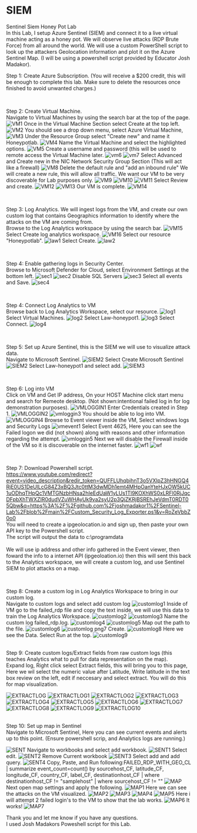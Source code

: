 # SIEM
Sentinel Siem Honey Pot Lab
<br>
In this Lab, I setup Azure Sentinel (SIEM) and connect it to a live virtual machine acting as a honey pot. We will observe live attacks (RDP Brute Force) from all around the world. We will use a custom PowerShell script to look up the attackers Geolocation information and plot it on the Azure Sentinel Map.
(I will be using a powershell script provided by Educator Josh Madakor).

Step 1:
Create Azure Subscription. (You will receive a $200 credit, this will be enough to complete this lab. Make sure to delete the resources once finished to avoid unwanted charges.)

<br>

Step 2:
Create Virtual Machine.
<br>
Navigate to Virtual Machines by using the search bar at the top of the page.
![VM1](https://user-images.githubusercontent.com/107056915/173632168-2186999d-24ae-489e-8687-aee168b2cae0.png)
Once in the Virtual Machine Section select Create at the top left.
![VM2](https://user-images.githubusercontent.com/107056915/173632177-6d117440-f468-4531-b135-de1bf83c41f1.png)
You should see a drop down menu, select Azure Virtual Machine,
![VM3](https://user-images.githubusercontent.com/107056915/173632180-0b6d25b3-26d5-41a8-8132-0c8ec3c8934c.png)
Under the Resource Group select "Create new" and name it Honeypotlab.
![VM4](https://user-images.githubusercontent.com/107056915/173632187-705b11d6-53bf-49cc-b8a5-000a71b12e66.png)
Name the Virtual Machine and select the highlighted options.
![VM5](https://user-images.githubusercontent.com/107056915/173632385-e0567063-1b9d-4d03-a4f3-e578b21721b2.png)
Create a username and password (this will be used to remote access the Virtual Machine later.
![vm6](https://user-images.githubusercontent.com/107056915/173632312-c42c1125-5d54-4507-b717-48a943ed6c21.png)
![vm7](https://user-images.githubusercontent.com/107056915/173633014-cd628a78-c2cd-426a-aea6-746c0a6cf0a7.png)
Select Advanced and Create new in the NIC Network Security Group Section (This will act like a firewall)
![VM8](https://user-images.githubusercontent.com/107056915/173632438-5da94323-e3dd-4bc9-95f8-cca1178144f6.png)
Delete the default rule and "add an inbound rule" We will create a new rule, this will allow all traffic. We want our VM to be very discoverable for Lab purposes only.
![VM9](https://user-images.githubusercontent.com/107056915/173632447-e5d5cea2-337d-4530-b5cb-2c4b666a0926.png)
![VM10](https://user-images.githubusercontent.com/107056915/173632461-5c6bc95d-c75d-452f-a44a-d5e78e323872.png)
![VM11](https://user-images.githubusercontent.com/107056915/173632468-512282bb-8dbe-4f81-befc-1c598018c511.png)
Select Review and create.
![VM12](https://user-images.githubusercontent.com/107056915/173632475-e0ba1d2b-ef54-4aac-a018-58627d3daf4b.png)
![VM13](https://user-images.githubusercontent.com/107056915/173632492-ba3be2bd-fd02-4b00-b797-7c069eb16584.png)
Our VM is complete.
![VM14](https://user-images.githubusercontent.com/107056915/173632506-c4cd8039-0f11-4e27-b23b-e82c7486d4b9.png)

<br>

Step 3:
Log Analytics.
We will ingest logs from the VM, and create our own custom log that contains Geographics information to identify where the attacks on the VM are coming from.
<br>
Browse to the Log Analytics workspace by using the search bar.
![VM15](https://user-images.githubusercontent.com/107056915/173635916-714abf58-ca0d-4cf6-af3f-9b52d8175889.png)
Select Create log analytics workspace.
![VM16](https://user-images.githubusercontent.com/107056915/173635937-f2580768-54f4-4255-a422-8b433f668ac8.png)
Select our resource "Honeypotlab".
![law1](https://user-images.githubusercontent.com/107056915/173635956-b0598de6-5952-4f2e-b4a6-1c4ce47f0098.png)
Select Create.
![law2](https://user-images.githubusercontent.com/107056915/173635962-3eff1d2c-9978-4d2a-aeca-ce574d54e6f8.png)

<br>

Step 4:
Enable gathering logs in Security Center.
<br>
Browse to Microsoft Defender for Cloud, select Environment Settings at the bottom left.
![sec1](https://user-images.githubusercontent.com/107056915/173637642-06ee879c-a175-4f29-aab6-21dc2d01b535.png)
![sec2](https://user-images.githubusercontent.com/107056915/173637659-eb1b995a-6307-431b-b602-8855814dc27e.png)
Disable SQL Servers
![sec3](https://user-images.githubusercontent.com/107056915/173637671-b22cb80a-3dfc-4c77-b169-835f960b75c2.png)
Select all events and Save.
![sec4](https://user-images.githubusercontent.com/107056915/173637681-b1a725c6-6d7f-416d-826d-e8d119f3a0e0.png)

<br>

Step 4:
Connect Log Analytics to VM
<br>
Browse back to Log Analytics Workspace, select our resource.
![log1](https://user-images.githubusercontent.com/107056915/173638484-d17fdd87-4fb7-40a6-b279-e97e745c6b97.png)
Select Virtual Machines.
![log2](https://user-images.githubusercontent.com/107056915/173638508-46423073-b390-4ad5-ad11-b6ff07f2f669.png)
Select Law-honeypot1.
![log3](https://user-images.githubusercontent.com/107056915/173638513-3e314986-7ac8-4815-9ea5-4ce2bc67db9f.png)
Select Connect.
![log4](https://user-images.githubusercontent.com/107056915/173638527-71766c4f-e5b9-4451-975c-ac859c5695b9.png)

<br>

Step 5:
Set up Azure Sentinel, this is the SIEM we will use to visualize attack data.
<br>
Navigate to Microsoft Sentinel.
![SIEM2](https://user-images.githubusercontent.com/107056915/173639664-2d9780a7-0ec7-4869-a626-fe2e40725c08.png)
Select Create Microsoft Sentinel
![SIEM2](https://user-images.githubusercontent.com/107056915/173639743-1b6c70da-da11-4e4f-b919-0bd8e50d5ae8.png)
Select Law-honeypot1 and select add.
![SIEM3](https://user-images.githubusercontent.com/107056915/173639671-36c00fb6-25a9-42fe-9aa2-62728a70de45.png)

<br>

Step 6: Log into VM
<br>
Click on VM and Get IP address, On your HOST Machine click start menu and search for Remeote desktop. (Not shown:intentional failed log in for log demonstration purposes).
![VMLOGGIN1](https://user-images.githubusercontent.com/107056915/173640516-ae55d8e0-4595-4408-a7b0-e95122606a64.png)
Enter Credentials created in Step 1.
![VMLOGGIN2](https://user-images.githubusercontent.com/107056915/173640599-3b676680-4e7f-4cfa-ba4a-d528ce2bc896.png)
![vmloggin3](https://user-images.githubusercontent.com/107056915/173640540-b6ce1265-e5e1-4171-8bdf-9f98cbfb547a.png)
You should be able to log into VM.
![VMLOGGIN4](https://user-images.githubusercontent.com/107056915/173640620-5e7ff6b7-8351-4fc8-8dd4-793d7d6de939.png)
Browse to Event viewer inside the VM, Select windows logs and Security Logs
![vmevent1](https://user-images.githubusercontent.com/107056915/173656726-76598c38-6731-43b3-82ae-3dabfcb16d6a.png)
Select Event 4625, Here you can see the Failed logon we did (not shown) along with reasons and other information regarding the attempt.
![vmloggin5](https://user-images.githubusercontent.com/107056915/173656762-3d39c5fa-ec48-4abd-87a2-9f9dd78f4edf.png)
Next we will disable the Firewall inside of the VM so it is discoverable on the internet faster.
![wf1](https://user-images.githubusercontent.com/107056915/173656770-f9fae2f6-7d99-40ea-acd2-5bdfab2826d3.png)
![wf](https://user-images.githubusercontent.com/107056915/173656783-3a14ea1f-ae5c-48f8-873e-d3d801f9c2c2.png)

<br>

Step 7:
Download Powershell script. 
<br>
https://www.youtube.com/redirect?event=video_description&redir_token=QUFFLUhqbjhnT3o5VXlpZ3hHNGQ4RjE0US1DeUlLcG84Z3xBQ3Jtc0ttM3dwMDh1emt4MHpOanYteHJxOW5kUC1uODhqTHpQc1VMTGNzbHNsa2hIeEdUaW1yLUs1Tl9KOXhWS0xLRFl0RjJqcDFpbXhTWXZIR0dudVZuWHAyUk9va2syU2p3QjZKRjBSREhJeVdmT0RDT05Qbw&q=https%3A%2F%2Fgithub.com%2Fjoshmadakor1%2FSentinel-Lab%2Fblob%2Fmain%2FCustom_Security_Log_Exporter.ps1&v=RoZeVbbZ0o0
<br>
You will need to create a ipgeolocation.io and sign up, then paste your own API key to the Powershell script.
<br>
The script will output the data to c:\programdata\
<br>
We will use ip address and other info gathered in the Event viewer, then foward the info to a internet API (ipgeoloation.io) then this will sent this back to the Analytics workspace, we will create a custom log, and use Sentinel SIEM to plot attacks on a map.

<br>

Step 8:
Create a custom log in Log Analytics Workspace to bring in our custom log.
<br>
Navigate to custom logs and select add custom log
![customlog1](https://user-images.githubusercontent.com/107056915/173660904-11cfe16a-2b87-4ddf-8012-af6ac019d0d6.png)
Inside of VM go to the failed_rdp file and copy the text inside, we will use this data to train the Log Analytics Workspace.
![customlog2](https://user-images.githubusercontent.com/107056915/173660930-3fbdbb0a-faaf-4415-8463-a034990cd7ba.png)
![customlog3](https://user-images.githubusercontent.com/107056915/173660944-3dc23306-6a59-45bb-8759-a7b4532e5f83.png)
Name the custom log failed_rdp.log.
![customlog4](https://user-images.githubusercontent.com/107056915/173660957-ca8c48cc-2951-4fbd-938e-fe16505a8552.png)
![customlog5](https://user-images.githubusercontent.com/107056915/173660966-b22c3f9a-54fe-4180-b610-28e95b4ff302.png)
Map out the path to the file.
![customlog6](https://user-images.githubusercontent.com/107056915/173660983-b5783a33-3964-4603-9cff-ed0757b15fd7.png)
![customlog png7](https://user-images.githubusercontent.com/107056915/173661070-59142e56-c57f-4892-8a08-8fb9ded71c47.png)
Create.
![customlog8](https://user-images.githubusercontent.com/107056915/173661344-69176720-3271-44e5-af18-81e2b4f2bfea.png)
Here we see the Data. Select Run at the top.
![customlog9](https://user-images.githubusercontent.com/107056915/173661118-ace40744-a040-41cf-9aa1-cc1d773df6bd.png)

<br>
Step 9:
Create custom logs/Extract fields from raw custom logs (this teaches Analytics what to pull for data representation on the map).
<br>
Expand log, Right click select Extract fields, this will bring you to this page, Here we wil select the numeric value after Latitude, Write latitude in the text box review on the left, edit if neccesary and select extract. You will do this for map visualization.

![EXTRACTLOG](https://user-images.githubusercontent.com/107056915/173663293-f5d39baa-18a5-4d00-914a-aa2f941b4f22.png)
![EXTRACTLOG1](https://user-images.githubusercontent.com/107056915/173663307-5d29bd1c-b0f6-4e55-ae07-423fc11a8a97.png)
![EXTRACTLOG2](https://user-images.githubusercontent.com/107056915/173663314-b614cb9d-d304-424b-a32d-aa7a1ebe02dd.png)
![EXTRACTLOG3](https://user-images.githubusercontent.com/107056915/173663420-5c9178ca-826e-4dc0-af37-822e3ade7d64.png)
![EXTRACTLOG4](https://user-images.githubusercontent.com/107056915/173663332-b8669e12-ecec-45c3-8407-cf75942170ea.png)
![EXTRACTLOG5](https://user-images.githubusercontent.com/107056915/173663438-94621c76-00ea-4451-97a0-8d671a56e68a.png)
![EXTRACTLOG6](https://user-images.githubusercontent.com/107056915/173663468-9fa0196e-5647-497c-9d9b-66171c5ba1d6.png)
![EXTRACTLOG7](https://user-images.githubusercontent.com/107056915/173663480-8e132fc2-d0d5-41dc-a84c-3659bd48f3cb.png)
![EXTRACTLOG8](https://user-images.githubusercontent.com/107056915/173663487-67f9063e-d426-4eea-9066-6198be3201e6.png)
![EXTRACTLOG9](https://user-images.githubusercontent.com/107056915/173663553-5f8cf05f-33f8-4960-a08f-f4dd2188d115.png)
![EXTRACTLOG10](https://user-images.githubusercontent.com/107056915/173663580-23789aa4-3795-441f-9773-08202c10a60c.png)

<br>
Step 10: Set up map in Sentinel
<br>
Navigate to Microsoft Sentinel, Here you can see current events and alerts up to this point. (Ensure powershell scrip, and Analytics logs are running.)

![SENT](https://user-images.githubusercontent.com/107056915/173665605-03dc44c8-0856-4ae1-ae39-b19074badf4d.png)
Navigate to workbooks and select add workbook.
![SENT1](https://user-images.githubusercontent.com/107056915/173665628-b3e6f264-6489-4431-879e-fedf682641af.png)
Select edit.
![SENT2](https://user-images.githubusercontent.com/107056915/173665648-231b5fdc-1825-49a4-8521-a44b9f0beffb.png)
Remove Current workbook
![SENT3](https://user-images.githubusercontent.com/107056915/173665657-66565d1d-d2b8-448d-af99-756d86ae3ac4.png)
Select add and add query.
![SENT4](https://user-images.githubusercontent.com/107056915/173665684-bade6ba3-c19a-4a79-acaa-a08e4f4ddf3d.png)
Copy, Paste, and Run following:FAILED_RDP_WITH_GEO_CL | summarize event_count=count() by sourcehost_CF, latitude_CF, longitude_CF, country_CF, label_CF, destinationhost_CF
| where destinationhost_CF != "samplehost"
| where sourcehost_CF != ""
![MAP](https://user-images.githubusercontent.com/107056915/173666497-1f6b7f1d-c12c-46f9-a402-7014b12ffb4a.png)
Next open map settings and apply the following.
![MAP1](https://user-images.githubusercontent.com/107056915/173666508-25c5ecba-d88b-4829-b35d-44ed6cea1858.png)
Here we can see the attacks on the VM visualized.
![MAP2](https://user-images.githubusercontent.com/107056915/173666521-233ed622-ed0e-4fcf-a406-55cd2dcb7646.png)
![MAP3](https://user-images.githubusercontent.com/107056915/173666564-9d0daa4b-c233-40e9-adaf-0fe29ef41182.png)
![MAP4](https://user-images.githubusercontent.com/107056915/173666582-75ece196-9668-40ff-8fad-697b9554bfcf.png)
![MAP5](https://user-images.githubusercontent.com/107056915/173666590-3d49ed00-39ee-43af-b8bb-76d1a1742c1f.png)
Here i will attempt 2 failed login's to the VM to show that the lab works.
![MAP6](https://user-images.githubusercontent.com/107056915/173666599-12b703c0-02ce-4d24-bd9e-937b02949095.png)
It works!
![MAP7](https://user-images.githubusercontent.com/107056915/173666656-3e4afc67-8341-49e5-bddc-9a29de4ad223.png)


Thank you and let me know if you have any questions.
<br> 
I used Josh Madakors Poweshell script for this Lab.


